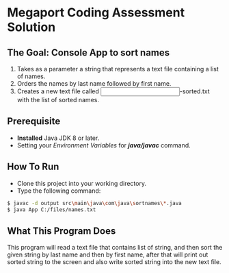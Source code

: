 # Megaport Coding Assessment Solution
## The Goal: Console App to sort names
1. Takes as a parameter a string that represents a text file containing a list of names.
2. Orders the names by last name followed by first name.
3. Creates a new text file called <input file name>-sorted.txt with the list of sorted
names.

## Prerequisite
+ **Installed** Java JDK 8 or later.
+ Setting your *Environment Variables* for **_java/javac_** command.

## How To Run
+ Clone this project into your working directory.
+ Type the following command:

```bash
$ javac -d output src\main\java\com\java\sortnames\*.java
$ java App C:/files/names.txt
```

## What This Program Does
This program will read a text file that contains list of string, and then sort the given string by last name and then by first name, after that will print out sorted string to the screen and also write sorted string into the new text file.